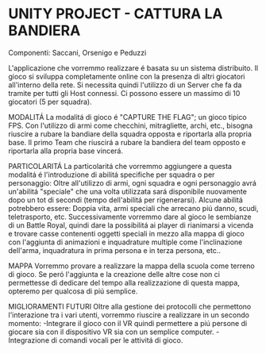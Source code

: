 # UNITY PROJECT - CATTURA LA BANDIERA

Componenti: Saccani, Orsenigo e Peduzzi


L'applicazione che vorremmo realizzare é basata su un sistema distribuito.
Il gioco si sviluppa completamente online con la presenza di altri giocatori all'interno della rete.
Si necessita quindi l'utilizzo di un Server che fa da tramite per tutti gli Host connessi.
Ci possono essere un massimo di 10 giocatori (5 per squadra).


MODALITÁ
La modalitá di gioco é "CAPTURE THE FLAG"; un gioco tipico FPS. 
Con l'utilizzo di armi come checchini, mitragliette, archi, etc., bisogna riuscire a rubare la bandiare della squadra opposta e riportarla alla propria base.
Il primo Team che riuscirá a rubare la bandiera del team opposto e riportarla alla propria base vincerá.


PARTICOLARITÁ
La particolaritá che vorremmo aggiungere a questa modalitá é l'introduzione di abilitá specifiche per squadra o per personaggio:
Oltre all'utilizzo di armi, ogni squadra e ogni personaggio avrá un'abilitá "speciale" che una volta utilizzata sará disponibile nuovamente dopo un tot di secondi (tempo dell'abilitá per rigenerarsi).
Alcune abilitá potrebbero essere: Doppia vita, armi speciali che arrecano piú danno, scudi, teletrasporto, etc.
Successivamente vorremmo dare al gioco le sembianze di un Battle Royal, quindi dare la possibilitá ai player di rianimarsi a vicenda e trovare casse contenenti oggetti speciali in mezzo alla mappa di gioco con l'aggiunta di animazioni e inquadrature multiple come l'inclinazione dell'arma, inquadratura in prima persona e in terza persona, etc..


MAPPA
Vorremmo provare a realizzare la mappa della scuola come terreno di gioco. Se peró l'aggiunta e la creazione delle altre cose non 
ci permettesse di dedicare del tempo alla realizzazione di questa mappa, 
opteremo per qualcosa di piú semplice.


MIGLIORAMENTI FUTURI
Oltre alla gestione dei protocolli che permettono l'interazione tra i vari utenti, vorremmo riuscire a realizzare in un secondo momento:
-Integrare il gioco con il VR quindi permettere a piú persone di giocare sia con il dispositivo VR sia con un semplice computer.
-Integrazione di comandi vocali per le attivitá di gioco.


